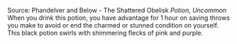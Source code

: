 Source: Phandelver and Below - The Shattered Obelisk
*Potion, Uncommon*
When you drink this potion, you have advantage for 1 hour on saving throws you make to avoid or end the charmed or stunned condition on yourself.
This black potion swirls with shimmering flecks of pink and purple.